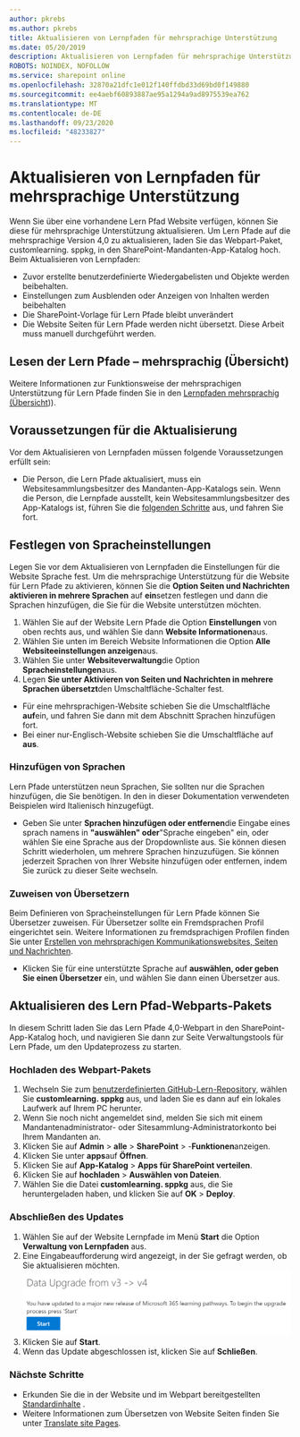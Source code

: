```yaml
---
author: pkrebs
ms.author: pkrebs
title: Aktualisieren von Lernpfaden für mehrsprachige Unterstützung
ms.date: 05/20/2019
description: Aktualisieren von Lernpfaden für mehrsprachige Unterstützung
ROBOTS: NOINDEX, NOFOLLOW
ms.service: sharepoint online
ms.openlocfilehash: 32870a21dfc1e012f140ffdbd33d69bd0f149880
ms.sourcegitcommit: ee4aebf60893887ae95a1294a9ad8975539ea762
ms.translationtype: MT
ms.contentlocale: de-DE
ms.lasthandoff: 09/23/2020
ms.locfileid: "48233827"
---
```

# <a name="update-learning-pathways-for-multilingual-support"></a>Aktualisieren von Lernpfaden für mehrsprachige Unterstützung
Wenn Sie über eine vorhandene Lern Pfad Website verfügen, können Sie diese für mehrsprachige Unterstützung aktualisieren. Um Lern Pfade auf die mehrsprachige Version 4,0 zu aktualisieren, laden Sie das Webpart-Paket, customlearning. sppkg, in den SharePoint-Mandanten-App-Katalog hoch. Beim Aktualisieren von Lernpfaden:  

- Zuvor erstellte benutzerdefinierte Wiedergabelisten und Objekte werden beibehalten.
- Einstellungen zum Ausblenden oder Anzeigen von Inhalten werden beibehalten
- Die SharePoint-Vorlage für Lern Pfade bleibt unverändert
- Die Website Seiten für Lern Pfade werden nicht übersetzt. Diese Arbeit muss manuell durchgeführt werden.

## <a name="read-the-learning-pathways-multilingual-overview"></a>Lesen der Lern Pfade – mehrsprachig (Übersicht)
Weitere Informationen zur Funktionsweise der mehrsprachigen Unterstützung für Lern Pfade finden Sie in den [Lernpfaden mehrsprachig (Übersicht](custom_overview_ml.md))). 

## <a name="prerequisites-to-update"></a>Voraussetzungen für die Aktualisierung
Vor dem Aktualisieren von Lernpfaden müssen folgende Voraussetzungen erfüllt sein:
- Die Person, die Lern Pfade aktualisiert, muss ein Websitesammlungsbesitzer des Mandanten-App-Katalogs sein. Wenn die Person, die Lernpfade ausstellt, kein Websitesammlungsbesitzer des App-Katalogs ist, führen Sie die [folgenden Schritte](addappadmin.md) aus, und fahren Sie fort. 

## <a name="set-language-settings"></a>Festlegen von Spracheinstellungen 
Legen Sie vor dem Aktualisieren von Lernpfaden die Einstellungen für die Website Sprache fest. Um die mehrsprachige Unterstützung für die Website für Lern Pfade zu aktivieren, können Sie die **Option Seiten und Nachrichten aktivieren in mehrere Sprachen** auf **ein**setzen festlegen und dann die Sprachen hinzufügen, die Sie für die Website unterstützen möchten.
1.  Wählen Sie auf der Website Lern Pfade die Option **Einstellungen** von oben rechts aus, und wählen Sie dann **Website Informationen**aus.
2.  Wählen Sie unten im Bereich Website Informationen die Option **Alle Websiteeinstellungen anzeigen**aus.
3.  Wählen Sie unter **Websiteverwaltung**die Option **Spracheinstellungen**aus.
4.  Legen **Sie unter Aktivieren von Seiten und Nachrichten in mehrere Sprachen übersetzt**den Umschaltfläche-Schalter fest. 
- Für eine mehrsprachigen-Website schieben Sie die Umschaltfläche **auf**ein, und fahren Sie dann mit dem Abschnitt Sprachen hinzufügen fort. 
- Bei einer nur-Englisch-Website schieben Sie die Umschaltfläche auf **aus**.

### <a name="add-languages"></a>Hinzufügen von Sprachen
Lern Pfade unterstützen neun Sprachen, Sie sollten nur die Sprachen hinzufügen, die Sie benötigen. In den in dieser Dokumentation verwendeten Beispielen wird Italienisch hinzugefügt. 
- Geben Sie unter **Sprachen hinzufügen oder entfernen**die Eingabe eines sprach namens in **"auswählen" oder**"Sprache eingeben" ein, oder wählen Sie eine Sprache aus der Dropdownliste aus. Sie können diesen Schritt wiederholen, um mehrere Sprachen hinzuzufügen. Sie können jederzeit Sprachen von Ihrer Website hinzufügen oder entfernen, indem Sie zurück zu dieser Seite wechseln.
 
### <a name="assign-translators"></a>Zuweisen von Übersetzern
Beim Definieren von Spracheinstellungen für Lern Pfade können Sie Übersetzer zuweisen. Für Übersetzer sollte ein Fremdsprachen Profil eingerichtet sein. Weitere Informationen zu fremdsprachigen Profilen finden Sie unter [Erstellen von mehrsprachigen Kommunikationswebsites, Seiten und Nachrichten](https://support.office.com/article/2bb7d610-5453-41c6-a0e8-6f40b3ed750c).  
- Klicken Sie für eine unterstützte Sprache auf **auswählen, oder geben Sie einen Übersetzer** ein, und wählen Sie dann einen Übersetzer aus. 

## <a name="update-the-learning-pathways-web-part-package"></a>Aktualisieren des Lern Pfad-Webparts-Pakets
In diesem Schritt laden Sie das Lern Pfade 4,0-Webpart in den SharePoint-App-Katalog hoch, und navigieren Sie dann zur Seite Verwaltungstools für Lern Pfade, um den Updateprozess zu starten.

### <a name="upload-the-web-part-package"></a>Hochladen des Webpart-Pakets
1.  Wechseln Sie zum [benutzerdefinierten GitHub-Lern-Repository](https://github.com/pnp/custom-learning-office-365/tree/master/webpart), wählen Sie **customlearning. sppkg** aus, und laden Sie es dann auf ein lokales Laufwerk auf Ihrem PC herunter. 
2.  Wenn Sie noch nicht angemeldet sind, melden Sie sich mit einem Mandantenadministrator- oder Sitesammlung-Administratorkonto bei Ihrem Mandanten an. 
3.  Klicken Sie auf **Admin**  >  **alle**  >  **SharePoint**  >  -**Funktionen**anzeigen. 
4.  Klicken Sie unter **apps**auf **Öffnen**. 
5.  Klicken Sie auf **App-Katalog**  >  **Apps für SharePoint verteilen**. 
6.  Klicken Sie auf **hochladen**  >  **Auswählen von Dateien**. 
7.  Wählen Sie die Datei **customlearning. sppkg** aus, die Sie heruntergeladen haben, und klicken Sie auf **OK**  >  **Deploy**. 

### <a name="complete-the-update"></a>Abschließen des Updates
1.  Wählen Sie auf der Website Lernpfade im Menü **Start** die Option **Verwaltung von Lernpfaden** aus. 
2.  Eine Eingabeaufforderung wird angezeigt, in der Sie gefragt werden, ob Sie aktualisieren möchten. 
![custom_update_adminprompt_ml.png](media/custom_update_adminprompt_ml.png)
3.  Klicken Sie auf **Start**. 
4. Wenn das Update abgeschlossen ist, klicken Sie auf **Schließen**. 

### <a name="next-steps"></a>Nächste Schritte
- Erkunden Sie die in der Website und im Webpart bereitgestellten [Standardinhalte](custom_exploresite.md) .
- Weitere Informationen zum Übersetzen von Website Seiten finden Sie unter [Translate site Pages](custom_translate_page_ml.md). 

